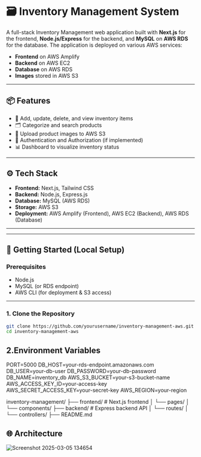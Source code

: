 # 🗃️ Inventory Management System

A full-stack Inventory Management web application built with **Next.js** for the frontend, **Node.js/Express** for the backend, and **MySQL** on **AWS RDS** for the database. The application is deployed on various AWS services:

- **Frontend** on AWS Amplify
- **Backend** on AWS EC2
- **Database** on AWS RDS
- **Images** stored in AWS S3

---

## 📦 Features

- 🧾 Add, update, delete, and view inventory items
- 🗂️ Categorize and search products
- 📸 Upload product images to AWS S3
- 🔐 Authentication and Authorization (if implemented)
- 📊 Dashboard to visualize inventory status

---

## ⚙️ Tech Stack

- **Frontend:** Next.js, Tailwind CSS
- **Backend:** Node.js, Express.js
- **Database:** MySQL (AWS RDS)
- **Storage:** AWS S3
- **Deployment:** AWS Amplify (Frontend), AWS EC2 (Backend), AWS RDS (Database)

---


---

## 🚀 Getting Started (Local Setup)

### Prerequisites

- Node.js
- MySQL (or RDS endpoint)
- AWS CLI (for deployment & S3 access)

---

### 1. Clone the Repository

```bash
git clone https://github.com/yourusername/inventory-management-aws.git
cd inventory-management-aws
```


## 2.Environment Variables
PORT=5000
DB_HOST=your-rds-endpoint.amazonaws.com
DB_USER=your-db-user
DB_PASSWORD=your-db-password
DB_NAME=inventory_db
AWS_S3_BUCKET=your-s3-bucket-name
AWS_ACCESS_KEY_ID=your-access-key
AWS_SECRET_ACCESS_KEY=your-secret-key
AWS_REGION=your-region


inventory-management/
├── frontend/       # Next.js frontend
│   └── pages/
│   └── components/
├── backend/        # Express backend API
│   └── routes/
│   └── controllers/
├── README.md



## 🌐 Architecture
![Screenshot 2025-03-05 134654](https://github.com/user-attachments/assets/30ab110f-bf24-4f4b-904b-bf435ef32b2f)
